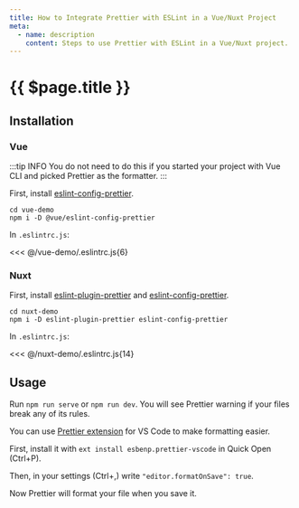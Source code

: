 ```yaml
---
title: How to Integrate Prettier with ESLint in a Vue/Nuxt Project
meta:
  - name: description
    content: Steps to use Prettier with ESLint in a Vue/Nuxt project.
---
```


# {{ $page.title }}

<start-tutorial/>

## Installation

### Vue

:::tip INFO
You do not need to do this if you started your project with Vue CLI and picked Prettier as the formatter.
:::

First, install [eslint-config-prettier](https://github.com/vuejs/vue-cli/tree/dev/packages/%40vue/eslint-config-prettier).

```bash{2}
cd vue-demo
npm i -D @vue/eslint-config-prettier
```

In `.eslintrc.js`:

<<< @/vue-demo/.eslintrc.js{6}

### Nuxt

First, install [eslint-plugin-prettier](https://github.com/prettier/eslint-plugin-prettier) and [eslint-config-prettier](https://github.com/prettier/eslint-config-prettier).

```bash{2}
cd nuxt-demo
npm i -D eslint-plugin-prettier eslint-config-prettier
```

In `.eslintrc.js`:

<<< @/nuxt-demo/.eslintrc.js{14}

## Usage

Run `npm run serve` or `npm run dev`. You will see Prettier warning if your files break any of its rules.

You can use [Prettier extension](https://marketplace.visualstudio.com/items?itemName=esbenp.prettier-vscode) for VS Code to make formatting easier.

First, install it with `ext install esbenp.prettier-vscode` in Quick Open (Ctrl+P).

Then, in your settings (Ctrl+,) write `"editor.formatOnSave": true`.

Now Prettier will format your file when you save it.
